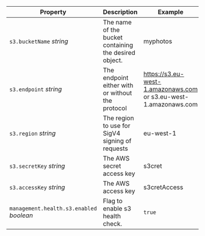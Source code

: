 | **Property**                             | **Description**                                       | **Example**                                                      | **Env**                        |
|------------------------------------------|-------------------------------------------------------|------------------------------------------------------------------|--------------------------------|
| `s3.bucketName` _string_                 | The name of the bucket containing the desired object. | myphotos                                                         | `S3_BUCKET_NAME`               |
| `s3.endpoint` _string_                   | The endpoint either with or without the protocol      | https://s3.eu-west-1.amazonaws.com or s3.eu-west-1.amazonaws.com | `S3_ENDPOINT`                  |
| `s3.region` _string_                     | The region to use for SigV4 signing of requests       | eu-west-1                                                        | `S3_REGION`                    |
| `s3.secretKey` _string_                  | The AWS secret access key                             | s3cret                                                           | `S3_SECRET_KEY`                |
| `s3.accessKey` _string_                  | The AWS access key                                    | s3cretAccess                                                     | `S3_ACCESS_KEY`                |
| `management.health.s3.enabled` _boolean_ | Flag to enable s3 health check.                       | `true`                                                           | `MANAGEMENT_HEALTH_S3_ENABLED` |
